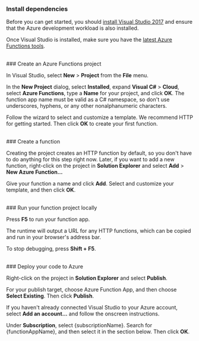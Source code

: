 ### Install dependencies

Before you can get started, you should <a href="https://go.microsoft.com/fwlink/?linkid=2016389" target="_blank">install Visual Studio 2017</a> and ensure that the Azure development workload is also installed.

Once Visual Studio is installed, make sure you have the <a href="https://go.microsoft.com/fwlink/?linkid=2016394" target="_blank">latest Azure Functions tools</a>.

<br/>
### Create an Azure Functions project

In Visual Studio, select **New** > **Project** from the **File** menu.

In the **New Project** dialog, select **Installed**, expand **Visual C#** > **Cloud**, select **Azure Functions**, type a **Name** for your project, and click **OK**. The function app name must be valid as a C# namespace, so don't use underscores, hyphens, or any other nonalphanumeric characters.

Follow the wizard to select and customize a template. We recommend HTTP for getting started. Then click **OK** to create your first function.

<br/>
### Create a function

Creating the project creates an HTTP function by default, so you don't have to do anything for this step right now. Later, if you want to add a new function, right-click on the project in **Solution Explorer** and select **Add** > **New Azure Function…**

Give your function a name and click **Add**. Select and customize your template, and then click **OK**.

<br/>
### Run your function project locally

Press **F5** to run your function app.

The runtime will output a URL for any HTTP functions, which can be copied and run in your browser's address bar.

To stop debugging, press **Shift + F5**.

<br/>
### Deploy your code to Azure

Right-click on the project in **Solution Explorer** and select **Publish**.

For your publish target, choose Azure Function App, and then choose **Select Existing**. Then click **Publish**.

If you haven't already connected Visual Studio to your Azure account, select **Add an account…** and follow the onscreen instructions.

Under **Subscription**, select {subscriptionName}. Search for {functionAppName}, and then select it in the section below. Then click **OK**.
